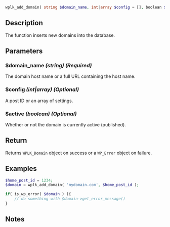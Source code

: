 ```php
wplk_add_domain( string $domain_name, int|array $config = [], boolean $active = false )
```

## Description

The function inserts new domains into the database.

## Parameters

### $domain_name _(string) (Required)_

The domain host name or a full URL containing the host name.

### $config _(int|array) (Optional)_

A post ID or an array of settings.

### $active _(boolean) (Optional)_

Whether or not the domain is currently active (published).

## Return

Returns `WPLK_Domain` object on success or a `WP_Error` object on failure.

## Examples

```php
$home_post_id = 1234;
$domain = wplk_add_domain( 'mydomain.com', $home_post_id );

if( is_wp_error( $domain ) ){
    // do something with $domain->get_error_message()
}
```

## Notes